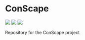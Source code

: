 # ConScape

[![][pipeline-status-img]][pipeline-status-url] [![][docs-dev-img]][docs-dev-url] [![][codecov-img]][codecov-url]

Repository for the ConScape project

[pipeline-status-img]: https://gitlab.com/ConScape/ConScape.jl/badges/master/pipeline.svg
[pipeline-status-url]: https://gitlab.com/ConScape/ConScape.jl/commits/master

[docs-dev-img]: https://img.shields.io/badge/docs-stable-blue.svg
[docs-dev-url]: https://conscape.github.io/ConScape.jl/stable/

[docs-dev-img]: https://img.shields.io/badge/docs-dev-blue.svg
[docs-dev-url]: https://conscape.github.io/ConScape.jl/dev/

[codecov-img]: https://codecov.io/gl/ConScape/ConScape.jl/branch/master/graph/badge.svg?token=qVMzC5XABw
[codecov-url]: https://codecov.io/gl/ConScape/ConScape.jl
